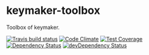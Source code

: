 # keymaker-toolbox

Toolbox of keymaker.

[![Travis build status](http://img.shields.io/travis/hemslo/keymaker-toolbox.svg?style=flat)](https://travis-ci.org/hemslo/keymaker-toolbox)
[![Code Climate](https://codeclimate.com/github/hemslo/keymaker-toolbox/badges/gpa.svg)](https://codeclimate.com/github/hemslo/keymaker-toolbox)
[![Test Coverage](https://codeclimate.com/github/hemslo/keymaker-toolbox/badges/coverage.svg)](https://codeclimate.com/github/hemslo/keymaker-toolbox)
[![Dependency Status](https://david-dm.org/hemslo/keymaker-toolbox.svg)](https://david-dm.org/hemslo/keymaker-toolbox)
[![devDependency Status](https://david-dm.org/hemslo/keymaker-toolbox/dev-status.svg)](https://david-dm.org/hemslo/keymaker-toolbox#info=devDependencies)